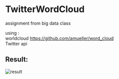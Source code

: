 # TwitterWordCloud
assignment from big data class

using : <Br>
worldcloud https://github.com/amueller/word_cloud <br>
Twitter api <br>

## Result:
![result](../master/result.PNG)
